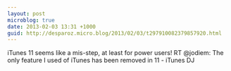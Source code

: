 ```yaml
---
layout: post
microblog: true
date: 2013-02-03 13:31 +1000
guid: http://desparoz.micro.blog/2013/02/03/t297910082379857920.html
---
```

iTunes 11 seems like a mis-step, at least for power users! RT @jodiem: The only feature I used of iTunes has been removed in 11 - iTunes DJ
